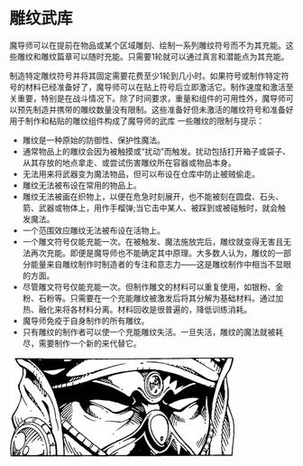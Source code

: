 # 雕纹武库

魔导师可以在提前在物品或某个区域雕刻、绘制一系列雕纹符号而不为其充能。这些雕纹和雕纹篇章可以随时充能。只需要1轮就可以通过真言和潜能点为其充能。

制造特定雕纹符号并将其固定需要花费至少1轮到几小时。如果符号或制作特定符号的材料已经准备好了，魔导师可以在贴上符号后立即激活它。制作速度和激活至关重要，特别是在战斗情况下。除了时间要求，重量和组件的可用性外，魔导师可以预先制造并携带的雕纹数量没有限制。这些准备好但未激活的雕纹符号和准备好用于制作和粘贴的雕纹组件构成了魔导师的武库
一些雕纹的限制与提示：

- 雕纹是一种原始的防御性、保护性魔法。
- 通常物品上的雕纹会因为被触摸或“扰动”而触发。扰动包括打开箱子或袋子、从其存放的地点拿走、或尝试伤害雕纹所在容器或物品本身。
- 无法用来将武器变为魔法物品，但可以布设在仓库中防止被贼偷走。
- 雕纹无法被布设在常用的物品上。
- 雕纹无法被画在织物上，以便在危急时刻展开，也不能被刻在圆盘、石头、箭、武器或物体上，用作手榴弹;当它击中某人、被踩到或被碰触时，就会触发魔法。
- 一个范围效应雕纹无法被布设在活物上。
- 一个雕文符号仅能充能一次。在被触发、魔法施放完后，雕纹就变得无害且无法再次充能。即便是魔导师也不能确定其中原理。大多数人认为，雕纹的一部分能量来自雕纹制作时制造者的专注和意志力——这是雕纹制作中相当不显眼的方面。
- 尽管雕文符号仅能充能一次。但制作雕文的材料可以重复使用，如银粉、金粉、石粉等。只需要在一个充能雕纹被激发后将其分解为基础材料。通过加热、融化来将各材料分离。材料回收是很普遍的，降低训练消耗。
- 魔导师免疫于自身制作的所有雕纹。
- 只有雕纹的制作者可以使一个充能雕纹失活。一旦失活，雕纹的魔法就被耗尽，需要制作一个新的来代替它。

![image-20240708100706314](./assets/image-20240708100706314.webp)